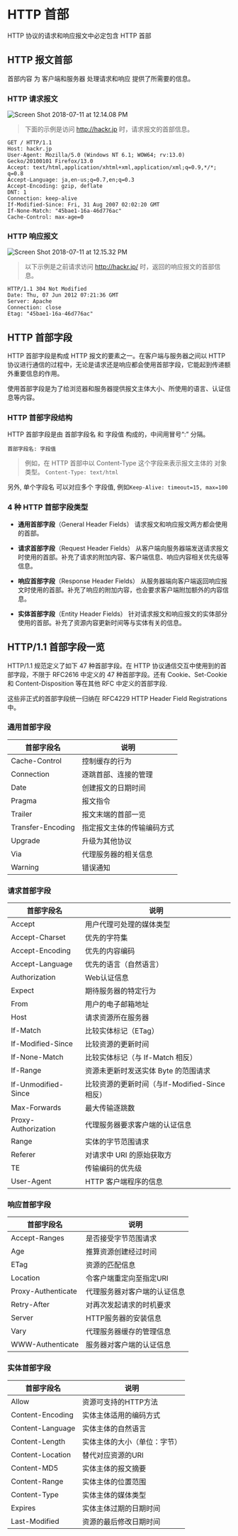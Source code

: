 # HTTP 首部 

HTTP 协议的请求和响应报文中必定包含 HTTP 首部

## HTTP 报文首部

首部内容 为 客户端和服务器 处理请求和响应 提供了所需要的信息。

### HTTP 请求报文

![Screen Shot 2018-07-11 at 12.14.08 PM](https://i.imgur.com/Ts3FoD8.png)

> 下面的示例是访问 http://hackr.jp 时，请求报文的首部信息。

```
GET / HTTP/1.1
Host: hackr.jp
User-Agent: Mozilla/5.0 (Windows NT 6.1; WOW64; rv:13.0) Gecko/20100101 Firefox/13.0
Accept: text/html,application/xhtml+xml,application/xml;q=0.9,*/*; q=0.8
Accept-Language: ja,en-us;q=0.7,en;q=0.3
Accept-Encoding: gzip, deflate
DNT: 1
Connection: keep-alive
If-Modified-Since: Fri, 31 Aug 2007 02:02:20 GMT
If-None-Match: "45bae1-16a-46d776ac"
Cache-Control: max-age=0
```

### HTTP 响应报文

![Screen Shot 2018-07-11 at 12.15.32 PM](https://i.imgur.com/5vOgyzu.png)

> 以下示例是之前请求访问 http://hackr.jp/ 时，返回的响应报文的首部信息。

```
HTTP/1.1 304 Not Modified
Date: Thu, 07 Jun 2012 07:21:36 GMT
Server: Apache
Connection: close
Etag: "45bae1-16a-46d776ac"
```

## HTTP 首部字段 

HTTP 首部字段是构成 HTTP 报文的要素之一。在客户端与服务器之间以 HTTP 协议进行通信的过程中，无论是请求还是响应都会使用首部字段，它能起到传递额外重要信息的作用。

使用首部字段是为了给浏览器和服务器提供报文主体大小、所使用的语言、认证信息等内容。

### HTTP 首部字段结构

HTTP 首部字段是由 首部字段名 和 字段值 构成的，中间用冒号“:” 分隔。

```
首部字段名: 字段值
```

> 例如，在 HTTP 首部中以 Content-Type 这个字段来表示报文主体的 对象类型。
> `Content-Type: text/html`

另外, 单个字段名 可以对应多个 字段值,
例如`Keep-Alive: timeout=15, max=100`

### 4 种 HTTP 首部字段类型

* **通用首部字段**（General Header Fields）
请求报文和响应报文两方都会使用的首部。

* **请求首部字段**（Request Header Fields）
从客户端向服务器端发送请求报文时使用的首部。补充了请求的附加内容、客户端信息、响应内容相关优先级等信息。

* **响应首部字段**（Response Header Fields）
从服务器端向客户端返回响应报文时使用的首部。补充了响应的附加内容，也会要求客户端附加额外的内容信息。

* **实体首部字段**（Entity Header Fields）
针对请求报文和响应报文的实体部分使用的首部。补充了资源内容更新时间等与实体有关的信息。

## HTTP/1.1 首部字段一览

HTTP/1.1 规范定义了如下 47 种首部字段。在 HTTP 协议通信交互中使用到的首部字段，不限于 RFC2616 中定义的 47 种首部字段。还有 Cookie、Set-Cookie 和 Content-Disposition 等在其他 RFC 中定义的首部字段.

这些非正式的首部字段统一归纳在 RFC4229 HTTP Header Field Registrations 中。

### 通用首部字段
首部字段名 | 说明
--- | ---
Cache-Control |	控制缓存的行为
Connection |	逐跳首部、连接的管理
Date 	|创建报文的日期时间
Pragma |	报文指令
Trailer |	报文末端的首部一览
Transfer-Encoding |	指定报文主体的传输编码方式
Upgrade |	升级为其他协议
Via 	|代理服务器的相关信息
Warning |	错误通知

### 请求首部字段
首部字段名 |	说明
--- | ---
Accept  |	用户代理可处理的媒体类型
Accept-Charset  |	优先的字符集
Accept-Encoding  |	优先的内容编码
Accept-Language  |	优先的语言（自然语言）
Authorization  |	Web认证信息
Expect  |	期待服务器的特定行为
From  |	用户的电子邮箱地址
Host  |	请求资源所在服务器
If-Match 	 |比较实体标记（ETag）
If-Modified-Since  |	比较资源的更新时间
If-None-Match  |	比较实体标记（与 If-Match 相反）
If-Range  |	资源未更新时发送实体 Byte 的范围请求
If-Unmodified-Since  |	比较资源的更新时间（与If-Modified-Since相反）
Max-Forwards  |	最大传输逐跳数
Proxy-Authorization  |	代理服务器要求客户端的认证信息
Range  |	实体的字节范围请求
Referer  |	对请求中 URI 的原始获取方
TE  |	传输编码的优先级
User-Agent 	 |HTTP 客户端程序的信息

### 响应首部字段

首部字段名 	| 说明
--- | ---
Accept-Ranges| 	是否接受字节范围请求
Age |	推算资源创建经过时间
ETag |	资源的匹配信息
Location |	令客户端重定向至指定URI
Proxy-Authenticate| 	代理服务器对客户端的认证信息
Retry-After| 	对再次发起请求的时机要求
Server |	HTTP服务器的安装信息
Vary |	代理服务器缓存的管理信息
WWW-Authenticate |	服务器对客户端的认证信息

### 实体首部字段

首部字段名 |	说明
--- | ---
Allow |	资源可支持的HTTP方法
Content-Encoding |	实体主体适用的编码方式
Content-Language |	实体主体的自然语言
Content-Length |	实体主体的大小（单位：字节）
Content-Location 	|替代对应资源的URI
Content-MD5 |	实体主体的报文摘要
Content-Range |	实体主体的位置范围
Content-Type 	|实体主体的媒体类型
Expires |	实体主体过期的日期时间
Last-Modified 	|资源的最后修改日期时间